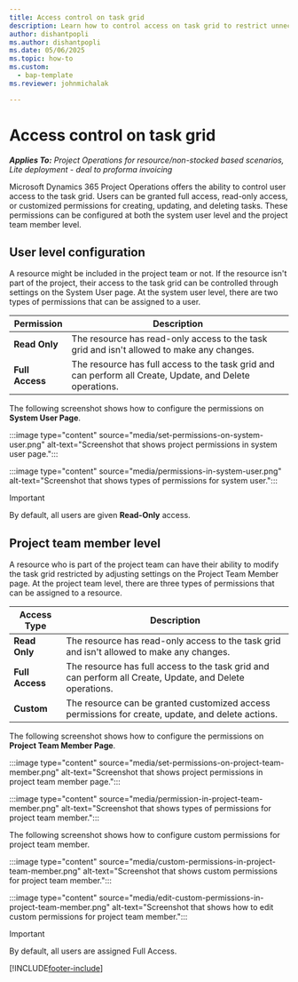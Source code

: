 ```yaml
---
title: Access control on task grid 
description: Learn how to control access on task grid to restrict unnecessary changes
author: dishantpopli
ms.author: dishantpopli
ms.date: 05/06/2025
ms.topic: how-to
ms.custom: 
  - bap-template
ms.reviewer: johnmichalak

---
```


# Access control on task grid

_**Applies To:** Project Operations for resource/non-stocked based scenarios, Lite deployment - deal to proforma invoicing_

Microsoft Dynamics 365 Project Operations offers the ability to control user access to the task grid. Users can be granted full access, read-only access, or customized permissions for creating, updating, and deleting tasks. These permissions can be configured at both the system user level and the project team member level.


## User level configuration

A resource might be included in the project team or not. If the resource isn't part of the project, their access to the task grid can be controlled through settings on the System User page. At the system user level, there are two types of permissions that can be assigned to a user.

| **Permission** | **Description** |
| --- | --- |
| **Read Only** | The resource has read-only access to the task grid and isn't allowed to make any changes.|
| **Full Access** | The resource has full access to the task grid and can perform all Create, Update, and Delete operations.|

The following screenshot shows how to configure the permissions on **System User Page**.

:::image type="content" source="media/set-permissions-on-system-user.png" alt-text="Screenshot that shows project permissions in system user page.":::

:::image type="content" source="media/permissions-in-system-user.png" alt-text="Screenshot that shows types of permissions for system user.":::

> [!IMPORTANT]
> By default, all users are given **Read-Only** access.

## Project team member level

A resource who is part of the project team can have their ability to modify the task grid restricted by adjusting settings on the Project Team Member page. At the project team level, there are three types of permissions that can be assigned to a resource. 

| **Access Type** | **Description** |
| --- | --- |
| **Read Only** | The resource has read-only access to the task grid and isn't allowed to make any changes.|
| **Full Access** | The resource has full access to the task grid and can perform all Create, Update, and Delete operations.|
| **Custom** | The resource can be granted customized access permissions for create, update, and delete actions.|

The following screenshot shows how to configure the permissions on **Project Team Member Page**.

:::image type="content" source="media/set-permissions-on-project-team-member.png" alt-text="Screenshot that shows project permissions in project team member page.":::

:::image type="content" source="media/permission-in-project-team-member.png" alt-text="Screenshot that shows types of permissions for project team member.":::

The following screenshot shows how to configure custom permissions for project team member.

:::image type="content" source="media/custom-permissions-in-project-team-member.png" alt-text="Screenshot that shows custom permissions for project team member.":::

:::image type="content" source="media/edit-custom-permissions-in-project-team-member.png" alt-text="Screenshot that shows how to edit custom permissions for project team member.":::

> [!IMPORTANT]
> By default, all users are assigned Full Access.



[!INCLUDE[footer-include](../includes/footer-banner.md)]
